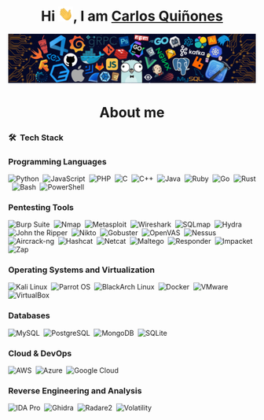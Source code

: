 <h1 align="center">Hi <img src="https://raw.githubusercontent.com/KevinPatel04/KevinPatel04/master/Hi.gif" width="30px">, I am <a href="https://www.linkedin.com/in/carlos-qui%C3%B1ones-/">Carlos Quiñones</a> </h1>

<p align="center"><img src="https://raw.githubusercontent.com/KevinPatel04/KevinPatel04/master/header.png"></p>

<h1 align="center">About me </h1>

### 🛠 &nbsp;Tech Stack

### Programming Languages
![Python](https://img.shields.io/badge/-Python-05122A?style=flat&logo=python)&nbsp;
![JavaScript](https://img.shields.io/badge/-JavaScript-05122A?style=flat&logo=javascript)&nbsp;
![PHP](https://img.shields.io/badge/-PHP-05122A?style=flat&logo=php&logoColor=777BB4)&nbsp;
![C](https://img.shields.io/badge/-C-05122A?style=flat&logo=C&logoColor=A8B9CC)&nbsp;
![C++](https://img.shields.io/badge/-C++-05122A?style=flat&logo=C%2B%2B&logoColor=00599C)&nbsp;
![Java](https://img.shields.io/badge/-Java-05122A?style=flat&logo=Java&logoColor=FFA518)&nbsp;
![Ruby](https://img.shields.io/badge/-Ruby-05122A?style=flat&logo=ruby&logoColor=CC342D)&nbsp;
![Go](https://img.shields.io/badge/-Go-05122A?style=flat&logo=go&logoColor=00ADD8)&nbsp;
![Rust](https://img.shields.io/badge/-Rust-05122A?style=flat&logo=rust&logoColor=000000)&nbsp;
![Bash](https://img.shields.io/badge/-Bash-05122A?style=flat&logo=gnubash&logoColor=lightgrey)&nbsp;
![PowerShell](https://img.shields.io/badge/-PowerShell-05122A?style=flat&logo=powershell&logoColor=0078D7)&nbsp;

### Pentesting Tools
![Burp Suite](https://img.shields.io/badge/-Burp%20Suite-05122A?style=flat&logo=burp-suite&logoColor=FF8800)&nbsp;
![Nmap](https://img.shields.io/badge/-Nmap-05122A?style=flat&logo=nmap&logoColor=4682B4)&nbsp;
![Metasploit](https://img.shields.io/badge/-Metasploit-05122A?style=flat&logo=metasploit&logoColor=2368D9)&nbsp;
![Wireshark](https://img.shields.io/badge/-Wireshark-05122A?style=flat&logo=wireshark&logoColor=1679A7)&nbsp;
![SQLmap](https://img.shields.io/badge/-SQLmap-05122A?style=flat&logo=sqlite&logoColor=003B57)&nbsp;
![Hydra](https://img.shields.io/badge/-Hydra-05122A?style=flat&logo=hydra&logoColor=4CAF50)&nbsp;
![John the Ripper](https://img.shields.io/badge/-John%20the%20Ripper-05122A?style=flat&logo=jfrog-artifactory&logoColor=black)&nbsp;
![Nikto](https://img.shields.io/badge/-Nikto-05122A?style=flat&logo=nikto&logoColor=red)&nbsp;
![Gobuster](https://img.shields.io/badge/-Gobuster-05122A?style=flat&logo=gnubash&logoColor=lightgrey)&nbsp;
![OpenVAS](https://img.shields.io/badge/-OpenVAS-05122A?style=flat&logo=openvas&logoColor=6AA84F)&nbsp;
![Nessus](https://img.shields.io/badge/-Nessus-05122A?style=flat&logo=nessus&logoColor=4E9AC1)&nbsp;
![Aircrack-ng](https://img.shields.io/badge/-Aircrack--ng-05122A?style=flat&logo=airplayaudio&logoColor=black)&nbsp;
![Hashcat](https://img.shields.io/badge/-Hashcat-05122A?style=flat&logo=hashnode&logoColor=blue)&nbsp;
![Netcat](https://img.shields.io/badge/-Netcat-05122A?style=flat&logo=gnubash&logoColor=grey)&nbsp;
![Maltego](https://img.shields.io/badge/-Maltego-05122A?style=flat&logo=maltego&logoColor=0078D7)&nbsp;
![Responder](https://img.shields.io/badge/-Responder-05122A?style=flat&logo=gnubash&logoColor=red)&nbsp;
![Impacket](https://img.shields.io/badge/-Impacket-05122A?style=flat&logo=python&logoColor=FFD43B)&nbsp;
![Zap](https://img.shields.io/badge/-OWASP%20ZAP-05122A?style=flat&logo=owasp&logoColor=orange)&nbsp;

### Operating Systems and Virtualization
![Kali Linux](https://img.shields.io/badge/-Kali%20Linux-05122A?style=flat&logo=kalilinux&logoColor=557C94)&nbsp;
![Parrot OS](https://img.shields.io/badge/-Parrot%20OS-05122A?style=flat&logo=linux&logoColor=cyan)&nbsp;
![BlackArch Linux](https://img.shields.io/badge/-BlackArch%20Linux-05122A?style=flat&logo=linux&logoColor=darkred)&nbsp;
![Docker](https://img.shields.io/badge/-Docker-05122A?style=flat&logo=docker&logoColor=2496ED)&nbsp;
![VMware](https://img.shields.io/badge/-VMware-05122A?style=flat&logo=vmware&logoColor=607078)&nbsp;
![VirtualBox](https://img.shields.io/badge/-VirtualBox-05122A?style=flat&logo=virtualbox&logoColor=183A61)&nbsp;

### Databases
![MySQL](https://img.shields.io/badge/-MySQL-05122A?style=flat&logo=mysql&logoColor=4479A1)&nbsp;
![PostgreSQL](https://img.shields.io/badge/-PostgreSQL-05122A?style=flat&logo=postgresql&logoColor=336791)&nbsp;
![MongoDB](https://img.shields.io/badge/-MongoDB-05122A?style=flat&logo=mongodb&logoColor=47A248)&nbsp;
![SQLite](https://img.shields.io/badge/-SQLite-05122A?style=flat&logo=sqlite&logoColor=003B57)&nbsp;

### Cloud & DevOps
![AWS](https://img.shields.io/badge/-AWS-05122A?style=flat&logo=amazon-aws&logoColor=FF9900)&nbsp;
![Azure](https://img.shields.io/badge/-Azure-05122A?style=flat&logo=microsoft-azure&logoColor=0078D7)&nbsp;
![Google Cloud](https://img.shields.io/badge/-Google%20Cloud-05122A?style=flat&logo=google-cloud&logoColor=4285F4)&nbsp;

### Reverse Engineering and Analysis
![IDA Pro](https://img.shields.io/badge/-IDA%20Pro-05122A?style=flat&logo=ida&logoColor=yellow)&nbsp;
![Ghidra](https://img.shields.io/badge/-Ghidra-05122A?style=flat&logo=ghidra&logoColor=FF9900)&nbsp;
![Radare2](https://img.shields.io/badge/-Radare2-05122A?style=flat&logo=radar&logoColor=red)&nbsp;
![Volatility](https://img.shields.io/badge/-Volatility-05122A?style=flat&logo=memory&logoColor=lightgrey)&nbsp;
